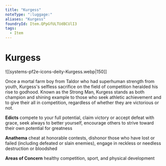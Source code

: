 ```yaml
---
title: "Kurgess"
noteType: ":luggage:"
aliases: "Kurgess"
foundryId: Item.QPpGfULTUdBCUlI3
tags:
  - Item
---
```


# Kurgess
![[systems-pf2e-icons-deity-Kurgess.webp|150]]

Once a mortal farm boy from Taldor who had superhuman strength from youth, Kurgess's selfless sacrifice on the field of competition heralded his rise to godhood. Known as the Strong Man, Kurgess stands as both champion and shining example to those who seek athletic achievement and to give their all in competition, regardless of whether they are victorious or not.

**Edicts** compete to your full potential, claim victory or accept defeat with grace, seek always to better yourself, encourage others to strive toward their own potential for greatness

**Anathema** cheat at honorable contests, dishonor those who have lost or failed (including defeated or slain enemies), engage in reckless or needless destruction or bloodshed

**Areas of Concern** healthy competition, sport, and physical development
